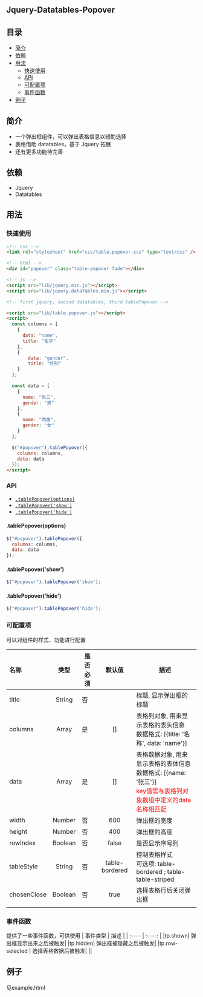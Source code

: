 ## Jquery-Datatables-Popover

## 目录

- [简介](#简介)
- [依赖](#依赖)
- [用法](#用法)
  - [快速使用](#快速使用)
  - [API](#api)
  - [可配置项](#可配置项)
  - [事件函数](#事件函数)
- [例子](#例子)

## 简介

- 一个弹出框组件，可以弹出表格信息以辅助选择
- 表格借助 datatables，基于 Jquery 拓展
- 还有更多功能待完善

## 依赖

- Jquery
- Datatables

## 用法

### 快速使用

```html
<!-- css -->
<link rel="stylesheet" href="css/table.popover.css" type="text/css" />

<!-- html -->
<div id="popover" class="table-popover fade"></div>

<!-- js -->
<script src="lib/jquery.min.js"></script>
<script src="lib/jquery.dataTables.min.js"></script>

<!-- first jquery, second datatables, third tablePopover -->

<script src="lib/table.popover.js"></script>
<script>
  const columns = [
    {
      data: "name",
      title: "名字"
    },
    {
        data: "gender",
        title: "性别"
    }
  ];

  const data = [
    {
      name: "张三",
      gender: "男"
    },
    {
      name: "西施",
      gender: "女"
    }
  ];

  $("#popover").tablePopover({
    columns: columns,
    data: data
  });
</script>
```

### API

- [`.tablePopover(options)`](<#.tablePopover(options))>)
- [`.tablePopover('show')`](<#.tablePopover('show'))>)
- [`.tablePopover('hide')`](<#.tablePopover('hide'))>)

#### .tablePopover(options)

```javascript
$("#popover").tablePopover({
  columns: columns,
  data: data
});
```

####    .tablePopover('show')
```javascript
$("#popover").tablePopover('show');
```

####    .tablePopover('hide')
```javascript
$("#popover").tablePopover('hide');
```

### 可配置项
可以对组件的样式、功能进行配置

|   名称    |   类型   |  是否必须  |  默认值  |       描述          |
|  :----   | :----:  |    ----   | :----:  |      ----          |
| title      | String  |     否    |         | 标题, 显示弹出框的标题      |
| columns |  Array  |     是    |   []    | 表格列对象, 用来显示表格的表头信息 <br> 数据格式: [{title: '名称', data: 'name'}]|
| data | Array | 是        | [] |  表格数据对象, 用来显示表格的表体信息 <br> 数据格式: [{name: '张三'}]<br><font color="#FF0505">key值需与表格列对象数组中定义的data名称相匹配</font> |
| width  | Number | 否| 600 | 弹出框的宽度  |
| height  | Number | 否| 400 |  弹出框的高度 |
| rowIndex  | Boolean | 否| false | 是否显示序号列  |
| tableStyle  | String | 否| table-bordered | 控制表格样式 <br> 可选项: table-bordered ; table-table-striped |
| chosenClose  | Boolean | 否| true | 选择表格行后关闭弹出框  |
||

### 事件函数
提供了一些事件函数，可供使用
|   事件类型    |   描述   |
|  :----   | :----:  |
|tp.shown| 弹出框显示出来之后被触发|
|tp.hidden| 弹出框被隐藏之后被触发|
|tp.row-selected | 选择表格数据后被触发|
||


## 例子

见example.html
